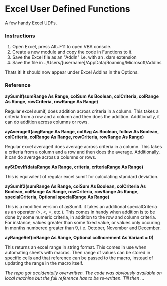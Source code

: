 
# Excel User Defined Functions

A few handy Excel UDFs. 

### Instructions

1. Open Excel, press Alt+F11 to open VBA console.
2. Create a new module and copy the code in Functions to it.
3. Save the Excel file as an "AddIn" i.e. with an .xlam extension
4. Save the file in ../Users/[username]/AppData/Roaming/Microsoft/AddIns

Thats it! It should now appear under Excel AddIns in the Options.

### Reference

**aySumIf(sumRange As Range, colSum As Boolean, colCriteria, colRange As Range, rowCriteria, rowRange As Range)**

Regular excel sumif, does addition across criteria in a column. This takes a criteria from a row and a column and then does the addition. Additionally, it can do addition across columns or rows.

**ayAverageIf(avgRange As Range, colAvg As Boolean, follow As Boolean, colCriteria, colRange As Range, rowCriteria, rowRange As Range)**

Regular excel averageif does average across criteria in a column. This takes a criteria from a column and a row and then does the average. Additionally, it can do average across a columns or rows.

**ayStDevIf(dataRange As Range, criteria, criteriaRange As Range)**

This is equivalent of regular excel sumif for calculating standard deviation.

**aySumIf2(sumRange As Range, colSum As Boolean, colCriteria As Boolean, colRange As Range, rowCriteria, rowRange As Range, specialCriteria, Optional specialRange As Range)**

This is a modified version of aySumIf. it takes an additional specialCriteria as an operator (>, <, =, etc.). This comes in handy when addition is to be done by some numeric criteria, in addition to the row and column criteria. For instance, values greater than some fixed value, or values only occuring in months numbered greater than 9, i.e. October, November and December.

**ayRangeRef(inRange As Range, Optional colIncrement As Variant = 0)**

This returns an excel range in string format. This comes in use when automating sheets with macros. Then range of values can be stored in specific cells and that reference can be passed to the macro, instead of updating the range in the macro itself.

*The repo got accidentally overwritten. The code was obviously available on local machine but the full reference has to be re-written. Till then ...*
